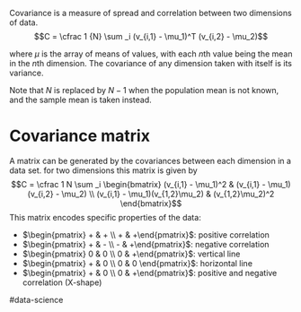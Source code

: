 Covariance is a measure of spread and correlation between two dimensions of data.
$$C = \cfrac 1 {N} \sum _i (v_{i,1} - \mu_1)^T (v_{i,2} - \mu_2)$$
 
where $\mu$ is the array of means of values, with each $n$th value being the mean in the $n$th dimension.
The covariance of any dimension taken with itself is its variance.

Note that $N$ is replaced by $N-1$ when the population mean is not known, and the sample mean is taken instead.

# Covariance matrix
A matrix can be generated by the covariances between each dimension in a data set. for two dimensions this matrix is given by $$C = \cfrac 1 N \sum _i \begin{bmatrix} (v_{i,1} - \mu_1)^2 & (v_{i,1} - \mu_1)(v_{i,2} - \mu_2) \\ (v_{i,1} - \mu_1)(v_{1,2}\mu_2) & (v_{1,2}\mu_2)^2 \end{bmatrix}$$
This matrix encodes specific properties of the data:
- $\begin{pmatrix} + & + \\ + & +\end{pmatrix}$: positive correlation
- $\begin{pmatrix} + & - \\ - & +\end{pmatrix}$: negative correlation
- $\begin{pmatrix} 0 & 0 \\ 0 & +\end{pmatrix}$: vertical line
- $\begin{pmatrix} + & 0 \\ 0 & 0 \end{pmatrix}$: horizontal line
- $\begin{pmatrix} + & 0 \\ 0 & +\end{pmatrix}$: positive and negative correlation (X-shape)

#data-science
